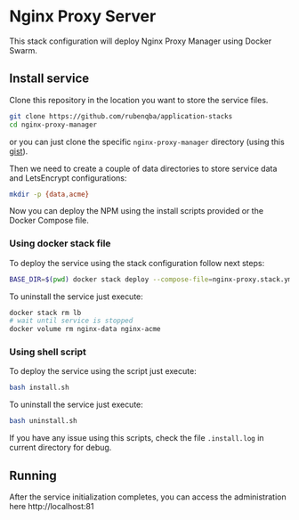 # Nginx Proxy Server

This stack configuration will deploy Nginx Proxy Manager using Docker Swarm. 

## Install service

Clone this repository in the location you want to store the service files.

```bash
git clone https://github.com/rubenqba/application-stacks
cd nginx-proxy-manager
```

or you can just clone the specific `nginx-proxy-manager` directory (using this 
[gist](https://gist.github.com/rubenqba/13092928231c7b6872c6acf81fa566db)).

Then we need to create a couple of data directories to store service data and LetsEncrypt configurations:

```bash
mkdir -p {data,acme}
```

Now you can deploy the NPM using the install scripts provided or the Docker Compose file.

### Using docker stack file

To deploy the service using the stack configuration follow next steps:

```bash
BASE_DIR=$(pwd) docker stack deploy --compose-file=nginx-proxy.stack.yml lb
```

To uninstall the service just execute:

```bash
docker stack rm lb
# wait until service is stopped
docker volume rm nginx-data nginx-acme
```

### Using shell script

To deploy the service using the script just execute:

```bash
bash install.sh
```

To uninstall the service just execute:

```bash
bash uninstall.sh
```

If you have any issue using this scripts, check the file `.install.log` in current directory for debug.

## Running

After the service initialization completes, you can access the administration here http://localhost:81


